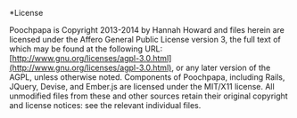 *License

Poochpapa is Copyright 2013-2014 by Hannah Howard and files herein are licensed under the Affero General Public License version 3, the full text of which may be found at the following URL: [http://www.gnu.org/licenses/agpl-3.0.html](http://www.gnu.org/licenses/agpl-3.0.html), or any later version of the AGPL, unless otherwise noted.  Components of Poochpapa, including Rails, JQuery, Devise, and Ember.js are licensed under the MIT/X11 license. All unmodified files from these and other sources retain their original copyright and license notices: see the relevant individual files.
